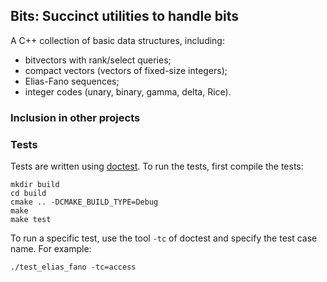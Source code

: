 Bits: Succinct utilities to handle bits
---------------------------------------

A C++ collection of basic data structures, including:

- bitvectors with rank/select queries;
- compact vectors (vectors of fixed-size integers);
- Elias-Fano sequences;
- integer codes (unary, binary, gamma, delta, Rice).


### Inclusion in other projects

### Tests

Tests are written using [doctest](https://github.com/doctest/doctest). To run the tests, first compile the tests:

	mkdir build
	cd build
	cmake .. -DCMAKE_BUILD_TYPE=Debug
	make
	make test
	
To run a specific test, use the tool `-tc` of doctest and specify the test case name. For example:

	./test_elias_fano -tc=access